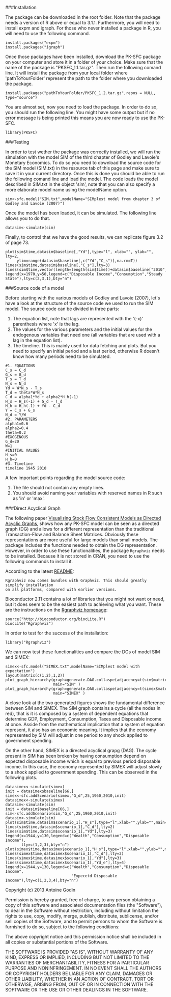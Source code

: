 ###Installation

The package can be downloaded in the root folder. Note that the package needs a version of R above or equal to 3.1.1. Furthermore, you will need to install expm and igraph. For those who never installed a package in R, you will need to use the following command.

```{r, eval=F}
install.packages("expm")
install.packages("igraph")
```

Once those packages have been installed, download the PK-SFC package on your computer and store it in a folder of your choice. Make sure that the name of the package is "PKSFC_1.1.tar.gz". Then run the following comand line. It will install the package from your local folder where 'pathToYourFolder' represent the path to the folder where you downloaded the package.

```{r, eval=F}
install.packages("pathToYourFolder/PKSFC_1.2.tar.gz",repos = NULL, type="source")
```

You are almost set, now you need to load the package. In order to do so, you should run the following line. You might have some output but if no error message is being printed this means you are now ready to use the PK-SFC.

```{r}
library(PKSFC)
```

###Testing

In order to test wether the package was correctly installed, we will run the simulation with the model SIM of the third chapter of Godley and Lavoie's Monetary Economics. To do so you need to download the source code for the SIM model (SIM.txt) in the resource tab of this page and make sure to save it in your current directory. Once this is done you should be able to run the following comand line and load the model. The code loads the model described in SIM.txt in the object 'sim', note that you can also specify a more elaborate model name using the modelName option.

```{r}
sim<-sfc.model("SIM.txt",modelName="SIMplest model from chapter 3 of Godley and Lavoie (2007)")
```

Once the model has been loaded, it can be simulated. The following line allows you to do that.

```{r}
datasim<-simulate(sim)
```

Finally, to control that we have the good results, we can replicate figure 3.2 of page 73.

```{r, width=10}
plot(sim$time,datasim$baseline[,"Yd"],type="l", xlab="", ylab="", lty=2, 
     ylim=range(datasim$baseline[,c("Yd","C_s")],na.rm=T))
lines(sim$time,datasim$baseline[,"C_s"],lty=3)
lines(sim$time,vector(length=length(sim$time))+datasim$baseline["2010","C_s"])
legend(x=1970,y=50,legend=c("Disposable Income","Consumption","Steady State"),lty=c(2,3,1),bty="n")
```

###Source code of a model

Before starting with the various models of Godley and Lavoie (2007), let's have a look at the structure of the source code we used to run the SIM model. The source code can be divided in three parts: 
<ol>
<li>The equation list, note that lags are represented with the '(-x)' parenthesis where 'x' is the lag.</li>
<li>The values for the various parameters and the initial values for the endogenous variables that need one (all variables that are used with a lag in the equation list).</li>
<li>The timeline. This is mainly used for data fetching and plots. But you need to specify an initial period and a last period, otherwise R doesn't know how many periods need to be simulated.</li>
</ol>

```{r, eval=FALSE}
#1. EQUATIONS
C_s = C_d
G_s = G_d
T_s = T_d
N_s = N_d
Yd = W*N_s - T_s
T_d = theta*W*N_s
C_d = alpha1*Yd + alpha2*H_h(-1)
H_s = H_s(-1) + G_d - T_d
H_h = H_h(-1) + Yd - C_d
Y = C_s + G_s
N_d = Y/W
#2. PARAMETERS
alpha1=0.6
alpha2=0.4
theta=0.2
#EXOGENOUS
G_d=20
W=1
#INITIAL VALUES
H_s=0
H_h=0
#3. Timeline
timeline 1945 2010
```

A few important points regarding the model source code:
<ol>
<li>The file should not contain any empty lines.</li>
<li>You should avoid naming your variables with reserved names in R such as 'in' or 'max'.</li>
</ol>

###Direct Acyclical Graph

The following paper [Visualising Stock Flow Consistent Models as Directed Acyclic Graphs](http://papers.ssrn.com/sol3/papers.cfm?abstract_id=2492242), shows how any PK-SFC model can be seen as a directed graph (DG) and allows for a different representation than the traditional Transaction-Flow and Balance Sheet Matrices. Obviously these representations are more useful for large models than small models. The package includes the functions needed to obtain the DG representation. However, in order to use these functionalities, the package `Rgraphviz` needs to be installed. Because it is not stored in CRAN, you need to use the following commands to install it.

According to the latest [README](http://www.bioconductor.org/packages/2.11/bioc/readmes/Rgraphviz/README):

```{r,eval=FALSE}
Rgraphviz now comes bundles with Graphviz. This should greatly simplify installation 
on all platforms, compared with earlier versions.
```

Bioconductor 2.11 contains a lot of libraries that you might not want or need, but it does seem to be the easiest path to achieving what you want. These are the instructions on the [Rgraphviz homepage](http://www.bioconductor.org/packages/2.11/bioc/html/Rgraphviz.html):

```{r,eval=F}
source("http://bioconductor.org/biocLite.R")
biocLite("Rgraphviz")
```

In order to test for the success of the installation:
```{r}
library("Rgraphviz")
```

We can now test these functionalities and compare the DGs of model SIM and SIMEX:

```{r}
simex<-sfc.model("SIMEX.txt",modelName="SIMplest model with expectation")
layout(matrix(c(1,2),1,2))
plot_graph_hierarchy(graph=generate.DAG.collaspe(adjacency=t(sim$matrix))$orginal_graph,
                     main="SIM" )
plot_graph_hierarchy(graph=generate.DAG.collaspe(adjacency=t(simex$matrix))$orginal_graph,
                     main="SIMEX" )
```

A close look at the two generated figures shows the fundamental difference between SIM and SIMEX. The SIM graph contains a cycle (all the nodes in red), that is it is composed by a system of dependent equations that determine GDP, Employment, Consumption, Taxes and Disposable income at once. Asside from the mathematical implication that a system of equation represent, it also has an economic meaning. It implies that the economy represented by SIM will adjust in one period to any shock applied to government spending. 

On the other hand, SIMEX is a directed acyclical grapg (DAG). The cycle present in SIM has been broken by having consumption depend on expected disposable income which is equal to previous period disposable income. In this case, the economy represented by SIMEX will adjust slowly to a shock applied to government spending. This can be observed in the following plots.

```{r,}
datasimex<-simulate(simex)
init = datasimex$baseline[66,]
simex<-sfc.addScenario(simex,"G_d",25,1960,2010,init)
datasimex<-simulate(simex)
datasim<-simulate(sim)
init = datasim$baseline[66,]
sim<-sfc.addScenario(sim,"G_d",25,1960,2010,init)
datasim<-simulate(sim)
plot(sim$time,datasim$scenario_1[,"H_s"],type="l",xlab="",ylab="",main="SIM")
lines(sim$time,datasim$scenario_1[,"C_d"],lty=2)
lines(sim$time,datasim$scenario_1[,"Yd"],lty=3)
legend(x=1944,y=130,legend=c("Wealth","Consumption","Disposable Income"),
       lty=c(1,2,3),bty="n")
plot(simex$time,datasimex$scenario_1[,"H_s"],type="l",xlab="",ylab="",main="SIMEX")
lines(simex$time,datasimex$scenario_1[,"C_d"],lty=2)
lines(simex$time,datasimex$scenario_1[,"Yd"],lty=3)
lines(simex$time,datasimex$scenario_1[,"Yd_e"],lty=4)
legend(x=1944,y=130,legend=c("Wealth","Consumption","Disposable Income",
                             "Expecetd Disposable Income"),lty=c(1,2,3,4),bty="n")
```

Copyright (c) 2013 Antoine Godin

Permission is hereby granted, free
of charge, to any person obtaining a copy of this software and associated documentation files (the "Software"), to deal in the Software without restriction, including without limitation the rights to use, copy, modify, merge, publish, distribute, sublicense, and/or sell copies of the Software, and to permit persons to whom the Software is furnished to do so, subject to the following conditions:

The above copyright notice and this permission notice shall be included in all copies or substantial portions of the Software.

THE SOFTWARE IS PROVIDED "AS IS", WITHOUT WARRANTY OF ANY KIND, EXPRESS OR IMPLIED, INCLUDING BUT NOT LIMITED TO THE WARRANTIES OF MERCHANTABILITY, FITNESS FOR A PARTICULAR PURPOSE AND NONINFRINGEMENT. IN NO EVENT SHALL THE AUTHORS OR COPYRIGHT HOLDERS BE LIABLE FOR ANY CLAIM, DAMAGES OR OTHER LIABILITY, WHETHER IN AN ACTION OF CONTRACT, TORT OR OTHERWISE, ARISING FROM, OUT OF OR IN CONNECTION WITH THE SOFTWARE OR THE USE OR OTHER DEALINGS IN THE SOFTWARE.